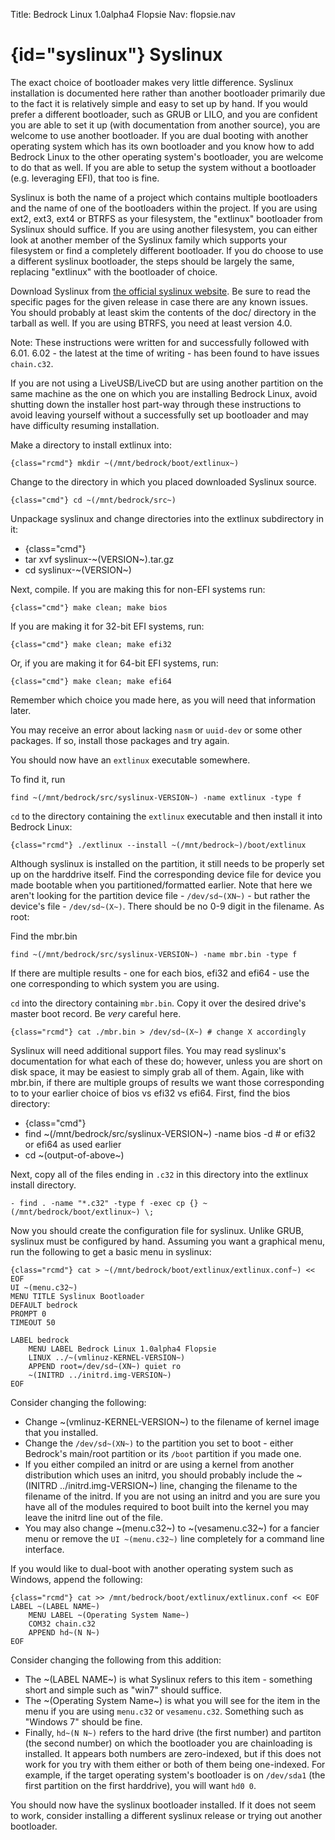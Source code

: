 Title: Bedrock Linux 1.0alpha4 Flopsie
Nav: flopsie.nav

# {id="syslinux"} Syslinux

The exact choice of bootloader makes very little difference.  Syslinux
installation is documented here rather than another bootloader primarily due to
the fact it is relatively simple and easy to set up by hand.  If you would
prefer a different bootloader, such as GRUB or LILO, and you are confident you
are able to set it up (with documentation from another source), you are welcome
to use another bootloader.  If you are dual booting with another operating
system which has its own bootloader and you know how to add Bedrock Linux to
the other operating system's bootloader, you are welcome to do that as well.
If you are able to setup the system without a bootloader (e.g. leveraging EFI),
that too is fine.

Syslinux is both the name of a project which contains multiple bootloaders and
the name of one of the bootloaders within the project.  If you are using ext2,
ext3, ext4 or BTRFS as your filesystem, the "extlinux" bootloader from Syslinux
should suffice.  If you are using another filesystem, you can either look at another
member of the Syslinux family which supports your filesystem or find a completely
different bootloader. If you do choose to use a different syslinux bootloader,
the steps should be largely the same, replacing "extlinux" with the bootloader
of choice.

Download Syslinux from [the official syslinux
website](http://www.syslinux.org/).  Be sure to read the specific pages for the
given release in case there are any known issues.  You should probably at least
skim the contents of the doc/ directory in the tarball as well.  If you are
using BTRFS, you need at least version 4.0.

Note: These instructions were written for and successfully followed with 6.01.
6.02 - the latest at the time of writing - has been found to have issues
`chain.c32`.

If you are not using a LiveUSB/LiveCD but are using another partition on the
same machine as the one on which you are installing Bedrock Linux, avoid
shutting down the installer host part-way through these instructions to avoid
leaving yourself without a successfully set up bootloader and may have
difficulty resuming installation.

Make a directory to install extlinux into:

	{class="rcmd"} mkdir ~(/mnt/bedrock/boot/extlinux~)

Change to the directory in which you placed downloaded Syslinux source.

	{class="cmd"} cd ~(/mnt/bedrock/src~)

Unpackage syslinux and change directories into the extlinux subdirectory in it:

- {class="cmd"}
- tar xvf syslinux-~(VERSION~).tar.gz
- cd syslinux-~(VERSION~)

Next, compile.  If you are making this for non-EFI systems run:

	{class="cmd"} make clean; make bios

If you are making it for 32-bit EFI systems, run:

	{class="cmd"} make clean; make efi32

Or, if you are making it for 64-bit EFI systems, run:

	{class="cmd"} make clean; make efi64

Remember which choice you made here, as you will need that information later.

You may receive an error about lacking `nasm` or `uuid-dev` or some other
packages.  If so, install those packages and try again.

You should now have an `extlinux` executable somewhere.

To find it, run

	find ~(/mnt/bedrock/src/syslinux-VERSION~) -name extlinux -type f

`cd` to the directory containing the `extlinux` executable and then install it
into Bedrock Linux:

	{class="rcmd"} ./extlinux --install ~(/mnt/bedrock~)/boot/extlinux

Although syslinux is installed on the partition, it still needs to be properly
set up on the harddrive itself. Find the corresponding device file for device
you made bootable when you partitioned/formatted earlier. Note that here we
aren't looking for the partition device file - `/dev/sd~(XN~)` - but rather the
device's file - `/dev/sd~(X~)`. There should be no 0-9 digit in the filename. As
root:

Find the mbr.bin

	find ~(/mnt/bedrock/src/syslinux-VERSION~) -name mbr.bin -type f

If there are multiple results - one for each bios, efi32 and efi64 - use the
one corresponding to which system you are using.

`cd` into the directory containing `mbr.bin`.  Copy it over the desired drive's
master boot record.  Be *very* careful here.

	{class="rcmd"} cat ./mbr.bin > /dev/sd~(X~) # change X accordingly

Syslinux will need additional support files.  You may read syslinux's
documentation for what each of these do; however, unless you are short on disk
space, it may be easiest to simply grab all of them.  Again, like with mbr.bin,
if there are multiple groups of results we want those corresponding to to your
earlier choice of bios vs efi32 vs efi64.  First, find the bios directory:

- {class="cmd"}
- find ~(/mnt/bedrock/src/syslinux-VERSION~) -name bios -d # or efi32 or efi64 as used earlier
- cd ~(output-of-above~)

Next, copy all of the files ending in `.c32` in this directory into the
extlinux install directory.

	- find . -name "*.c32" -type f -exec cp {} ~(/mnt/bedrock/boot/extlinux~) \;

Now you should create the configuration file for syslinux. Unlike GRUB,
syslinux must be configured by hand. Assuming you want a graphical menu, run
the following to get a basic menu in syslinux:

	{class="rcmd"} cat > ~(/mnt/bedrock/boot/extlinux/extlinux.conf~) << EOF
	UI ~(menu.c32~)
	MENU TITLE Syslinux Bootloader
	DEFAULT bedrock
	PROMPT 0
	TIMEOUT 50

	LABEL bedrock
		MENU LABEL Bedrock Linux 1.0alpha4 Flopsie
		LINUX ../~(vmlinuz-KERNEL-VERSION~)
		APPEND root=/dev/sd~(XN~) quiet ro
		~(INITRD ../initrd.img-VERSION~)
	EOF

Consider changing the following:

- Change ~(vmlinuz-KERNEL-VERSION~) to the filename of kernel image that you
  installed.
- Change the `/dev/sd~(XN~)` to the partition you set to boot - either
  Bedrock's main/root partition or its `/boot` partition if you made one.
- If you either compiled an initrd or are using a kernel from another
  distribution which uses an initrd, you should probably include the ~(INITRD
  ../initrd.img-VERSION~) line, changing the filename to the filename of the
  initrd.  If you are not using an initrd and you are sure you have all of the
  modules required to boot built into the kernel you may leave the initrd line
  out of the file.
- You may also change ~(menu.c32~) to ~(vesamenu.c32~) for a fancier menu or
  remove the `UI ~(menu.c32~)` line completely for a command line interface.

If you would like to dual-boot with another operating system such as Windows,
append the following:

	{class="rcmd"} cat >> /mnt/bedrock/boot/extlinux/extlinux.conf << EOF
	LABEL ~(LABEL NAME~)
		MENU LABEL ~(Operating System Name~)
		COM32 chain.c32
		APPEND hd~(N N~)
	EOF

Consider changing the following from this addition:

- The ~(LABEL NAME~) is what Syslinux refers to this item - something short and
  simple such as "win7" should suffice.
- The ~(Operating System Name~) is what you will see for the item in the menu
  if you are using `menu.c32` or `vesamenu.c32`.  Something such as "Windows 7"
  should be fine.
- Finally, `hd~(N N~)` refers to the hard drive (the first number) and partiton
  (the second number) on which the bootloader you are chainloading is
  installed.  It appears both numbers are zero-indexed, but if this does not
  work for you try with them either or both of them being one-indexed.  For
  example, if the target operating system's bootloader is on `/dev/sda1` (the
  first partition on the first harddrive), you will want `hd0 0`.

You should now have the syslinux bootloader installed.  If it does not seem to
work, consider installing a different syslinux release or trying out another
bootloader.
